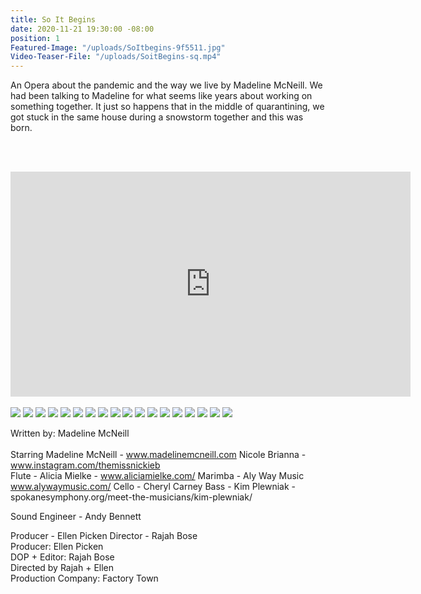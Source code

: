 ```yaml
---
title: So It Begins
date: 2020-11-21 19:30:00 -08:00
position: 1
Featured-Image: "/uploads/SoItbegins-9f5511.jpg"
Video-Teaser-File: "/uploads/SoitBegins-sq.mp4"
---
```


An Opera about the pandemic and the way we live by Madeline McNeill. We had been talking to Madeline for what seems like years about working on something together. It just so happens that in the middle of quarantining, we got stuck in the same house during a snowstorm together and this was born. 

<BR><BR>


<iframe src="https://player.vimeo.com/video/479442618" width="640" height="360" frameborder="0" allow="autoplay; fullscreen" allowfullscreen></iframe>

<BR>
<BR>


<div class="gallery" data-columns="3">
<img src="/uploads/FactoryTown_MusicVideo-SoItBegins1001.jpg" />
<img src="/uploads/FactoryTown_MusicVideo-SoItBegins1002.jpg" />
<img src="/uploads/FactoryTown_MusicVideo-SoItBegins1003.jpg" />
<img src="/uploads/FactoryTown_MusicVideo-SoItBegins1004.jpg" />
<img src="/uploads/FactoryTown_MusicVideo-SoItBegins1005.jpg" />
<img src="/uploads/FactoryTown_MusicVideo-SoItBegins1006.jpg" />
<img src="/uploads/FactoryTown_MusicVideo-SoItBegins1007.jpg" />
<img src="/uploads/FactoryTown_MusicVideo-SoItBegins1008.jpg" />
<img src="/uploads/FactoryTown_MusicVideo-SoItBegins1009.jpg" />
<img src="/uploads/FactoryTown_MusicVideo-SoItBegins1010.jpg" />
<img src="/uploads/FactoryTown_MusicVideo-SoItBegins1011.jpg" />
<img src="/uploads/FactoryTown_MusicVideo-SoItBegins1012.jpg" />
<img src="/uploads/FactoryTown_MusicVideo-SoItBegins1013.jpg" />
<img src="/uploads/FactoryTown_MusicVideo-SoItBegins1014.jpg" />
<img src="/uploads/FactoryTown_MusicVideo-SoItBegins1015.jpg" />
<img src="/uploads/FactoryTown_MusicVideo-SoItBegins1016.jpg" />
<img src="/uploads/FactoryTown_MusicVideo-SoItBegins1017.jpg" />
<img src="/uploads/FactoryTown_MusicVideo-SoItBegins1018.jpg" />
</div>




Written by: Madeline McNeill <BR>
<BR>
Starring 
Madeline McNeill  - www.madelinemcneill.com 
Nicole Brianna - www.instagram.com/themissnickieb
<BR>
Flute - Alicia Mielke - www.aliciamielke.com/
Marimba - Aly Way Music  www.alywaymusic.com/
Cello - Cheryl Carney 
Bass - Kim Plewniak - spokanesymphony.org/meet-the-musicians/kim-plewniak/

Sound Engineer - Andy Bennett

Producer - Ellen Picken
Director - Rajah Bose
<BR>
Producer: Ellen Picken<BR>
DOP \+ Editor: Rajah Bose<BR>
Directed by Rajah \+ Ellen<BR>
Production Company: Factory Town<BR>


